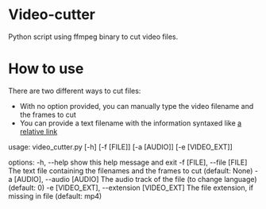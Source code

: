 # Video-cutter

Python script using ffmpeg binary to cut video files.

# How to use

There are two different ways to cut files:
- With no option provided, you can manually type the video filename and the frames to cut
- You can provide a text filename with the information syntaxed like [a relative link](example.txt)

usage: video_cutter.py [-h] [-f [FILE]] [-a [AUDIO]] [-e [VIDEO_EXT]]

options:
  -h, --help            show this help message and exit
  -f [FILE], --file [FILE]
                        The text file containing the filenames and the frames to cut (default: None)
  -a [AUDIO], --audio [AUDIO]
                        The audio track of the file (to change language) (default: 0)
  -e [VIDEO_EXT], --extension [VIDEO_EXT]
                        The file extension, if missing in file (default: mp4)